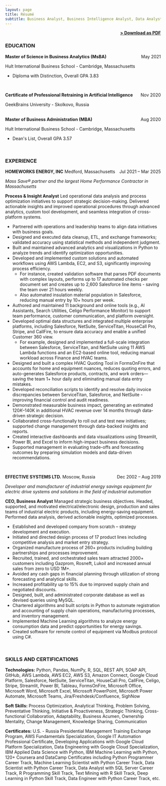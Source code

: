 ```yaml
---
layout: page
title: Résumé
subtitle: Business Analyst, Business Intelligence Analyst, Data Analyst, Data Scientist, Analytics Engineer, Solutions Architect, Technical Program Manager, Automation Engineer, Operations Analyst, Product Analyst
---
```


<span style="float: right; "><a href="{{ '/assets/resume.pdf' | prepend: site.baseurl }}"><strong>> Download as PDF</strong></a> </span>
<br>

### EDUCATION

**Master of Science in Business Analytics (MsBA)** <span style="float: right; ">May 2021</span>

Hult International Business School - Cambridge, Massachusetts

- Diploma with Distinction, Overall GPA 3.83  
<br>

**Certificate of Professional Retraining in Artificial Intelligence** <span style="float: right; ">Nov 2020</span>

GeekBrains University - Skolkovo, Russia  
<br>
 
**Master of Business Administration (MBA)** <span style="float: right; ">Aug 2020</span>

Hult International Business School - Cambridge, Massachusetts

- Dean&#39;s List, Overall GPA 3.57  
<br>

### EXPERIENCE

**HOMEWORKS ENERGY, INC** Medford, Massachusetts <span style="float: right; ">Jul 2021 – Mar 2025</span>

_Mass Save® partner and the largest Home Performance Contractor in Massachusetts_

**Process & Insight Analyst** Led operational data analysis and process optimization initiatives to support strategic decision-making. Delivered actionable insights and improved operational procedures through advanced analytics, custom tool development, and seamless integration of cross-platform systems.


- Partnered with operations and leadership teams to align data initiatives with business goals.
- Designed and executed data cleanup, ETL, and exchange frameworks; validated accuracy using statistical methods and independent judgment.
- Built and maintained advanced analytics and visualizations in Python to analyze trends and identify optimization opportunities.
- Developed and implemented custom solutions and automated workflows using AWS Lambda, EC2, and S3, significantly improving process efficiency.
  - For instance, created validation software that parses PDF documents with complex layouts, performs up to 17 automated checks per document set and creates up to 2,600 Salesforce line items - saving the team over 21 hours weekly.
  - Also automated insulation material population in Salesforce, reducing manual entry by 10+ hours per week.
- Authored and maintained 11 background and online tools (e.g., AI Assistants, Search Utilities, Celigo Performance Monitor) to support team performance, customer communication, and platform oversight.
- Developed optimal data structures and integrated multiple enterprise platforms, including Salesforce, NetSuite, ServiceTitan, HouseCall Pro, Stripe, and CallFire, to ensure data accuracy and enable a unified Customer 360 view.
  - For example, designed and implemented a full-scale integration between Salesforce, ServiceTitan, and NetSuite using 11 AWS Lambda functions and an EC2-based online tool, reducing manual workload across Finance and HVAC teams.
- Designed and built a complex HVAC Quoting Tool in FormsOnFire that accounts for home and equipment nuances, reduces quoting errors, and auto-generates Salesforce products, contracts, and work orders—saving the team 1+ hour daily and eliminating manual data entry mistakes.
- Developed reconciliation scripts to identify and resolve daily invoice discrepancies between ServiceTitan, Salesforce, and NetSuite - improving financial control and audit readiness.
- Demonstrated measurable business impact, generating an estimated $120K–$140K in additional HVAC revenue over 14 months through data-driven strategic decision.
- Collaborated cross-functionally to roll out and test new initiatives; supported change management through data-backed insights and reports.
- Created interactive dashboards and data visualizations using Streamlit, Power BI, and Excel to inform high-impact business decisions.
- Supported management in evaluating trade-offs and forecasting outcomes by preparing simulation models and data-driven recommendations.
<br>

**EFFECTIVE SYSTEMS LTD.** Moscow, Russia <span style="float: right; ">Dec 2002 – Aug 2019</span>

_Developer and manufacturer of industrial energy savings equipment for electric drive systems and solutions in the field of industrial automation_

**CEO, Business Analyst** Managed strategic business objectives. Headed, supported, and motivated electrical/electronic design, production and sales teams of industrial electric products, including energy-saving equipment. Performed data analysis, derived actionable insights, optimized processes.


- Established and developed company from scratch – strategy development and execution.
- Initiated and directed design process of 17 product lines including competitive analysis and market entry strategy.
- Organized manufacture process of 260+ products including building partnerships and processes improvement.
- Recruited, trained, and orchestrated sales team attracted 2000+ customers including Gazprom, Rosneft, Lukoil and increased annual sales from zero to USD 1M+.
- Avoided any cash gaps in financial planning through utilization of strong forecasting and analytical skills.
- Increased profitability up to 15% due to improved supply chain and negotiated discounts.
- Designed, built, and administrated corporate database as well as devised queries using MySQL.
- Chartered algorithms and built scripts in Python to automate registration and accounting of supply chain operations, manufacturing processes, and inventory management.
- Implemented Machine Learning algorithms to analyze energy consumption data and predict opportunities for energy savings.
- Created software for remote control of equipment via Modbus protocol using C#.  
<br>


### SKILLS AND CERTIFICATIONS

**Technologies:** Python, Pandas, NumPy, R, SQL, REST API, SOAP API, GitHub, AWS Lambda, AWS EC2, AWS S3, Amazon Connect, Google Cloud Platform, Salesforce, NetSuite, ServiceTitan, HouseCall Pro, CallFire, Celigo, Stripe, Streamlit, Power BI, Tableau, FormsOnFire, Microsoft Office, Microsoft Word, Microsoft Excel, Microsoft PowerPoint, Microsoft Power Automate, Microsoft Teams, Jira/Freshdesk/Confluence, SighNow  

**Soft Skills:** Process Optimization, Analytical Thinking, Problem Solving, Preventative Thinking, Initiative & Proactiveness, Strategic Thinking, Cross-functional Collaboration, Adaptability, Business Acumen, Ownership Mentality, Change Management, Knowledge Sharing, Communication

**Certificates:** U.S. - Russia Presidential Management Training Exchange Program, AWS Fundamentals Specialization, Google IT Automation Professional Certificate, Developing Applications with Google Cloud Platform Specialization, Data Engineering with Google Cloud Specialization, IBM Applied Data Science with Python, IBM Machine Learning with Python, 120+ Coursera and DataCamp Certificates including Python Programmer Career Track, Machine Learning Scientist with Python Career Track, Data Scientist with Python Career Track, Data Analyst with SQL Server Career Track, R Programming Skill Track, Text Mining with R Skill Track, Deep Learning in Python Skill Track, Data Engineer with Python Career Track, etc.
<br><br>
